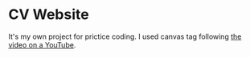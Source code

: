 # CV Website

It's my own project for prictice coding. I used canvas tag following [the video on a YouTube](https://www.youtube.com/watch?v=f5ZswIE_SgY&list=LL&index=4).
